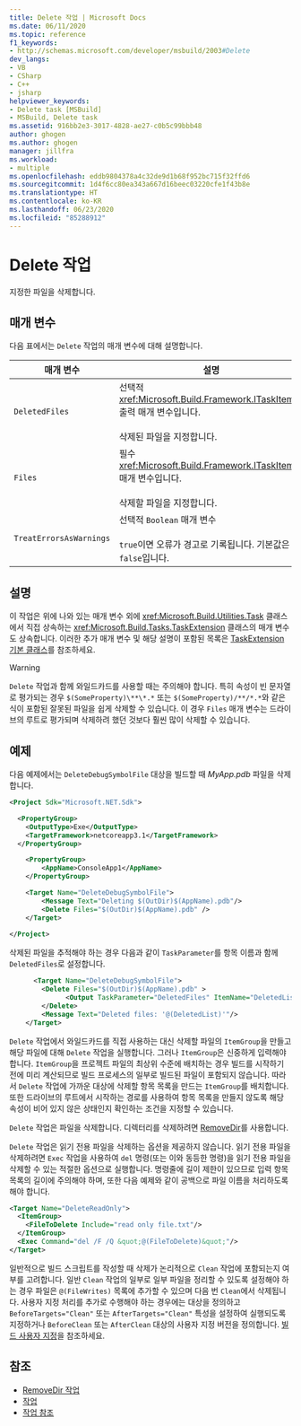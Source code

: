 ```yaml
---
title: Delete 작업 | Microsoft Docs
ms.date: 06/11/2020
ms.topic: reference
f1_keywords:
- http://schemas.microsoft.com/developer/msbuild/2003#Delete
dev_langs:
- VB
- CSharp
- C++
- jsharp
helpviewer_keywords:
- Delete task [MSBuild]
- MSBuild, Delete task
ms.assetid: 916bb2e3-3017-4828-ae27-c0b5c99bbb48
author: ghogen
ms.author: ghogen
manager: jillfra
ms.workload:
- multiple
ms.openlocfilehash: eddb9804378a4c32de9d1b68f952bc715f32ffd6
ms.sourcegitcommit: 1d4f6cc80ea343a667d16beec03220cfe1f43b8e
ms.translationtype: HT
ms.contentlocale: ko-KR
ms.lasthandoff: 06/23/2020
ms.locfileid: "85288912"
---
```

# <a name="delete-task"></a>Delete 작업

지정한 파일을 삭제합니다.

## <a name="parameters"></a>매개 변수

다음 표에서는 `Delete` 작업의 매개 변수에 대해 설명합니다.

|매개 변수|설명|
|---------------|-----------------|
|`DeletedFiles`|선택적 <xref:Microsoft.Build.Framework.ITaskItem>`[]` 출력 매개 변수입니다.<br /><br /> 삭제된 파일을 지정합니다.|
|`Files`|필수 <xref:Microsoft.Build.Framework.ITaskItem>`[]` 매개 변수입니다.<br /><br /> 삭제할 파일을 지정합니다.|
|`TreatErrorsAsWarnings`|선택적 `Boolean` 매개 변수<br /><br /> `true`이면 오류가 경고로 기록됩니다. 기본값은 `false`입니다.|

## <a name="remarks"></a>설명

이 작업은 위에 나와 있는 매개 변수 외에 <xref:Microsoft.Build.Utilities.Task> 클래스에서 직접 상속하는 <xref:Microsoft.Build.Tasks.TaskExtension> 클래스의 매개 변수도 상속합니다. 이러한 추가 매개 변수 및 해당 설명이 포함된 목록은 [TaskExtension 기본 클래스](../msbuild/taskextension-base-class.md)를 참조하세요.

> [!WARNING]
> `Delete` 작업과 함께 와일드카드를 사용할 때는 주의해야 합니다. 특히 속성이 빈 문자열로 평가되는 경우 `$(SomeProperty)\**\*.*` 또는 `$(SomeProperty)/**/*.*`와 같은 식이 포함된 잘못된 파일을 쉽게 삭제할 수 있습니다. 이 경우 `Files` 매개 변수는 드라이브의 루트로 평가되며 삭제하려 했던 것보다 훨씬 많이 삭제할 수 있습니다.

## <a name="example"></a>예제

다음 예제에서는 `DeleteDebugSymbolFile` 대상을 빌드할 때 *MyApp.pdb* 파일을 삭제합니다.

```xml
<Project Sdk="Microsoft.NET.Sdk">

  <PropertyGroup>
    <OutputType>Exe</OutputType>
    <TargetFramework>netcoreapp3.1</TargetFramework>
  </PropertyGroup>

    <PropertyGroup>
        <AppName>ConsoleApp1</AppName>
    </PropertyGroup>

    <Target Name="DeleteDebugSymbolFile">
        <Message Text="Deleting $(OutDir)$(AppName).pdb"/>
        <Delete Files="$(OutDir)$(AppName).pdb" />
    </Target>
  
</Project>

```

삭제된 파일을 추적해야 하는 경우 다음과 같이 `TaskParameter`를 항목 이름과 함께 `DeletedFiles`로 설정합니다.

```xml
      <Target Name="DeleteDebugSymbolFile">
        <Delete Files="$(OutDir)$(AppName).pdb" >
              <Output TaskParameter="DeletedFiles" ItemName="DeletedList"/>
        </Delete>
        <Message Text="Deleted files: '@(DeletedList)'"/>
    </Target>
```

`Delete` 작업에서 와일드카드를 직접 사용하는 대신 삭제할 파일의 `ItemGroup`을 만들고 해당 파일에 대해 `Delete` 작업을 실행합니다. 그러나 `ItemGroup`은 신중하게 입력해야 합니다. `ItemGroup`을 프로젝트 파일의 최상위 수준에 배치하는 경우 빌드를 시작하기 전에 미리 계산되므로 빌드 프로세스의 일부로 빌드된 파일이 포함되지 않습니다. 따라서 `Delete` 작업에 가까운 대상에 삭제할 항목 목록을 만드는 `ItemGroup`를 배치합니다. 또한 드라이브의 루트에서 시작하는 경로를 사용하여 항목 목록을 만들지 않도록 해당 속성이 비어 있지 않은 상태인지 확인하는 조건을 지정할 수 있습니다.

`Delete` 작업은 파일을 삭제합니다. 디렉터리를 삭제하려면 [RemoveDir](removedir-task.md)를 사용합니다.

`Delete` 작업은 읽기 전용 파일을 삭제하는 옵션을 제공하지 않습니다. 읽기 전용 파일을 삭제하려면 `Exec` 작업을 사용하여 `del` 명령(또는 이와 동등한 명령)을 읽기 전용 파일을 삭제할 수 있는 적절한 옵션으로 실행합니다. 명령줄에 길이 제한이 있으므로 입력 항목 목록의 길이에 주의해야 하며, 또한 다음 예제와 같이 공백으로 파일 이름을 처리하도록 해야 합니다.

```xml
<Target Name="DeleteReadOnly">
  <ItemGroup>
    <FileToDelete Include="read only file.txt"/>
  </ItemGroup>
  <Exec Command="del /F /Q &quot;@(FileToDelete)&quot;"/>
</Target>
```

일반적으로 빌드 스크립트를 작성할 때 삭제가 논리적으로 `Clean` 작업에 포함되는지 여부를 고려합니다. 일반 `Clean` 작업의 일부로 일부 파일을 정리할 수 있도록 설정해야 하는 경우 파일은 `@(FileWrites)` 목록에 추가할 수 있으며 다음 번 `Clean`에서 삭제됩니다. 사용자 지정 처리를 추가로 수행해야 하는 경우에는 대상을 정의하고 `BeforeTargets="Clean"` 또는 `AfterTargets="Clean"` 특성을 설정하여 실행되도록 지정하거나 `BeforeClean` 또는 `AfterClean` 대상의 사용자 지정 버전을 정의합니다. [빌드 사용자 지정](customize-your-build.md)을 참조하세요.

## <a name="see-also"></a>참조

- [RemoveDir 작업](removedir-task.md)
- [작업](../msbuild/msbuild-tasks.md)
- [작업 참조](../msbuild/msbuild-task-reference.md)
